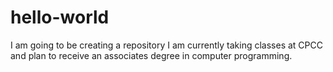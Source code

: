 # hello-world
I am going to be creating a repository
I am currently taking classes at CPCC and plan to receive an associates degree in computer programming. 

